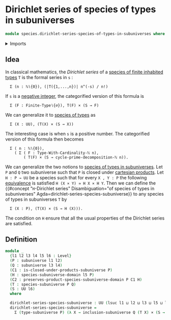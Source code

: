 # Dirichlet series of species of types in subuniverses

```agda
module species.dirichlet-series-species-of-types-in-subuniverses where
```

<details><summary>Imports</summary>

```agda
open import foundation.cartesian-product-types
open import foundation.dependent-pair-types
open import foundation.subuniverses
open import foundation.universe-levels

open import species.species-of-types-in-subuniverses
```

</details>

## Idea

In classical mathematics, the _Dirichlet series_ of a
[species of finite inhabited types](species.of-finite-inhabited-types.md) `T` is
the formal series in `s` :

```text
  Σ (n : ℕ∖{0}), (|T({1,...,n})| n^(-s) / n!)
```

If `s` is a [negative integer](elementary-number-theory.negative-integers.md),
the categorified version of this formula is

```text
  Σ (F : Finite-Type∖{∅}), T(F) × (S → F)
```

We can generalize it to [species of types](species.species-of-types.md) as

```text
  Σ (X : UU), (T(X) × (S → X))
```

The interesting case is when `s` is a positive number. The categorified version
of this formula then becomes

```text
  Σ ( n : ℕ∖{0}),
    ( Σ ( F : Type-With-Cardinality-ℕ n),
        ( T(F) × (S → cycle-prime-decomposition-ℕ n)).
```

We can generalize the two notions to
[species of types in subuniverses](species.species-of-types-in-subuniverses.md).
Let `P` and `Q` two subuniverse such that `P` is closed under
[cartesian products](foundation.cartesian-product-types.md). Let `H : P → UU` be
a species such that for every `X , Y : P` the following
[equivalence](foundation-core.equivalences.md) is satisfied
`H (X × Y) ≃ H X × H Y`. Then we can define the
{{#concept "`H`-Dirichlet series" Disambiguation="of species of types in subuniverses" Agda=dirichlet-series-species-subuniverse}}
to any species of types in subuniverses `T` by

```text
  Σ (X : P), (T(X) × (S → H (X))).
```

The condition on `H` ensure that all the usual properties of the Dirichlet
series are satisfied.

## Definition

```agda
module _
  {l1 l2 l3 l4 l5 l6 : Level}
  (P : subuniverse l1 l2)
  (Q : subuniverse l3 l4)
  (C1 : is-closed-under-products-subuniverse P)
  (H : species-subuniverse-domain l5 P)
  (C2 : preserves-product-species-subuniverse-domain P C1 H)
  (T : species-subuniverse P Q)
  (S : UU l6)
  where

  dirichlet-series-species-subuniverse : UU (lsuc l1 ⊔ l2 ⊔ l3 ⊔ l5 ⊔ l6)
  dirichlet-series-species-subuniverse =
    Σ (type-subuniverse P) (λ X → inclusion-subuniverse Q (T X) × (S → H (X)))
```
